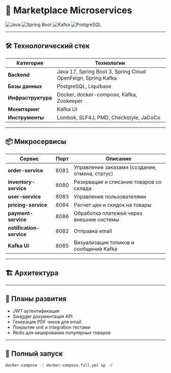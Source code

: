 # 🛒 Marketplace Microservices
![Java](https://img.shields.io/badge/Java-17-red)
![Spring Boot](https://img.shields.io/badge/Spring_Boot-3.2-green)
![Kafka](https://img.shields.io/badge/Kafka-3.8-purple)
![PostgreSQL](https://img.shields.io/badge/PostgreSQL-16-blue)

---
## 🛠️ Технологический стек

| Категория       | Технологии                                                                 |
|-----------------|----------------------------------------------------------------------------|
| **Backend**     | Java 17, Spring Boot 3, Spring Cloud OpenFeign, Spring Kafka               |
| **Базы данных** | PostgreSQL, Liquibase                                                      |
| **Инфраструктура** | Docker, docker-compose, Kafka, Zookeeper                                |
| **Мониторинг**  | Kafka UI                                            |
| **Инструменты** | Lombok, SLF4J, PMD, Checkstyle, JaCoCo                                     |
---
## 📦 Микросервисы

| Сервис                   | Порт  | Описание                                                                 |
|--------------------------|-------|--------------------------------------------------------------------------|
| **order-service**        | 8081  | Управление заказами (создание, отмена, статус)                          |
| **inventory-service**    | 8080  | Резервация и списание товаров со склада                                 |
| **user-service**         | 8083  | Управление пользователями                                               |
| **pricing-service**      | 8084  | Расчет цен и скидок на товары                                           |
| **payment-service**      | 8086  | Обработка платежей через внешние системы                                |
| **notification-service** | 8082  | Отправка email                                        |
| **Kafka UI**             | 8085  | Визуализация топиков и сообщений Kafka                                  |
---
## 🏗️ Архитектура

---

## 📅 Планы развития

-  JWT аутентификация
-  Swagger документация API
-  Генерация PDF чеков для email
-  Покрытие unit и integration тестами
-  Redis для кеширования популярных товаров

---

## 🚀 Полный запуск

```bash
docker-compose -f docker-compose.full.yml up -d